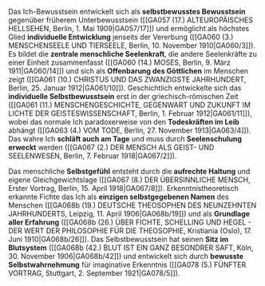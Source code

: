 
Das Ich-Bewusstsein entwickelt sich als **selbstbewusstes Bewusstsein** gegenüber früherem Unterbewusstsein ([[GA057 (17.) ALTEUROPÄISCHES HELLSEHEN, Berlin, 1. Mai 1909|GA057/17]]) und ermöglicht als höchstes Glied **individuelle Entwicklung** jenseits der Vererbung ([[GA060 (3.) MENSCHENSEELE UND TIERSEELE, Berlin, 10. November 1910|GA060/3]]). Es bildet die **zentrale menschliche Seelenkraft**, die andere Seelenkräfte zu einer Einheit zusammenfasst ([[GA060 (14.) MOSES, Berlin, 9. März 1911|GA060/14]]) und sich als **Offenbarung des Göttlichen** im Menschen zeigt ([[GA061 (10.) CHRISTUS UND DAS ZWANZIGSTE JAHRHUNDERT, Berlin, 25. Januar 1912|GA061/10]]). Geschichtlich entwickelte sich das **individuelle Selbstbewusstsein** erst in der griechisch-römischen Zeit ([[GA061 (11.) MENSCHENGESCHICHTE, GEGENWART UND ZUKUNFT IM LICHTE DER GEISTESWISSENSCHAFT, Berlin, 1. Februar 1912|GA061/11]]), wobei das normale Ich paradoxerweise von den **Todeskräften im Leib** abhängt ([[GA063 (4.) VOM TODE, Berlin, 27. November 1913|GA063/4]]). Das wahre Ich **schläft auch am Tage** und muss durch **Seelenschulung erweckt** werden ([[GA067 (2.) DER MENSCH ALS GEIST- UND SEELENWESEN, Berlin, 7. Februar 1918|GA067/2]]).

Das menschliche **Selbstgefühl** entsteht durch die **aufrechte Haltung** und eigene Gleichgewichtslage ([[GA067 (8.) DER ÜBERSINNLICHE MENSCH, Erster Vortrag, Berlin, 15. April 1918|GA067/8]]). Erkenntnistheoretisch erkannte Fichte das Ich als **einzigen selbstgegebenen Namen** des Menschen ([[GA068b (19.) DEUTSCHE THEOSOPHEN DES NEUNZEHNTEN JAHRHUNDERTS, Leipzig, 11. April 1906|GA068b/19]]) und als **Grundlage aller Erfahrung** ([[GA068b (26.) ÜBER FICHTE, SCHELLING UND HEGEL - DER WERT DER PHILOSOPHIE FÜR DIE THEOSOPHIE, Kristiania (Oslo), 17. Juni 1910|GA068b/26]]). Das Selbstbewusstsein hat seinen **Sitz im Blutsystem** ([[GA068b (42.) BLUT IST EIN GANZ BESONDRER SAFT, Köln, 30. November 1906|GA068b/42]]) und entwickelt sich durch **bewusste Selbstwahrnehmung** für imaginative Erkenntnis ([[GA078 (5.) FÜNFTER VORTRAG, Stuttgart, 2. September 1921|GA078/5]]).
